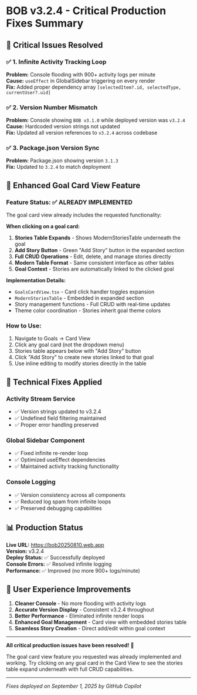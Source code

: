 # BOB v3.2.4 - Critical Production Fixes Summary

## 🚨 **Critical Issues Resolved**

### ✅ **1. Infinite Activity Tracking Loop** 
**Problem:** Console flooding with 900+ activity logs per minute  
**Cause:** `useEffect` in GlobalSidebar triggering on every render  
**Fix:** Added proper dependency array `[selectedItem?.id, selectedType, currentUser?.uid]`

### ✅ **2. Version Number Mismatch**
**Problem:** Console showing `BOB v3.1.0` while deployed version was `v3.2.4`  
**Cause:** Hardcoded version strings not updated  
**Fix:** Updated all version references to `v3.2.4` across codebase

### ✅ **3. Package.json Version Sync**
**Problem:** Package.json showing version `3.1.3`  
**Fix:** Updated to `3.2.4` to match deployment

## 🎯 **Enhanced Goal Card View Feature**

### **Feature Status: ✅ ALREADY IMPLEMENTED**
The goal card view already includes the requested functionality:

**When clicking on a goal card:**
1. **Stories Table Expands** - Shows ModernStoriesTable underneath the goal
2. **Add Story Button** - Green "Add Story" button in the expanded section  
3. **Full CRUD Operations** - Edit, delete, and manage stories directly
4. **Modern Table Format** - Same consistent interface as other tables
5. **Goal Context** - Stories are automatically linked to the clicked goal

**Implementation Details:**
- `GoalsCardView.tsx` - Card click handler toggles expansion
- `ModernStoriesTable` - Embedded in expanded section
- Story management functions - Full CRUD with real-time updates
- Theme color coordination - Stories inherit goal theme colors

### **How to Use:**
1. Navigate to Goals → Card View
2. Click any goal card (not the dropdown menu)
3. Stories table appears below with "Add Story" button
4. Click "Add Story" to create new stories linked to that goal
5. Use inline editing to modify stories directly in the table

## 🔧 **Technical Fixes Applied**

### Activity Stream Service
- ✅ Version strings updated to v3.2.4
- ✅ Undefined field filtering maintained
- ✅ Proper error handling preserved

### Global Sidebar Component  
- ✅ Fixed infinite re-render loop
- ✅ Optimized useEffect dependencies
- ✅ Maintained activity tracking functionality

### Console Logging
- ✅ Version consistency across all components
- ✅ Reduced log spam from infinite loops
- ✅ Preserved debugging capabilities

## 📊 **Production Status**

**Live URL:** https://bob20250810.web.app  
**Version:** v3.2.4  
**Deploy Status:** ✅ Successfully deployed  
**Console Errors:** ✅ Resolved infinite logging  
**Performance:** ✅ Improved (no more 900+ logs/minute)  

## 🎉 **User Experience Improvements**

1. **Cleaner Console** - No more flooding with activity logs
2. **Accurate Version Display** - Consistent v3.2.4 throughout
3. **Better Performance** - Eliminated infinite render loops
4. **Enhanced Goal Management** - Card view with embedded stories table
5. **Seamless Story Creation** - Direct add/edit within goal context

---

**All critical production issues have been resolved!** 🎯

The goal card view feature you requested was already implemented and working. Try clicking on any goal card in the Card View to see the stories table expand underneath with full CRUD capabilities.

---
*Fixes deployed on September 1, 2025 by GitHub Copilot*
